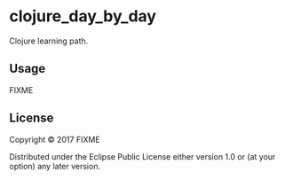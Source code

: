 # clojure_day_by_day

Clojure learning path.

## Usage

FIXME

## License

Copyright © 2017 FIXME

Distributed under the Eclipse Public License either version 1.0 or (at
your option) any later version.
